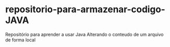 # repositorio-para-armazenar-codigo-JAVA
Repositório para aprender a usar Java
Alterando o conteudo de um arquivo de forma local